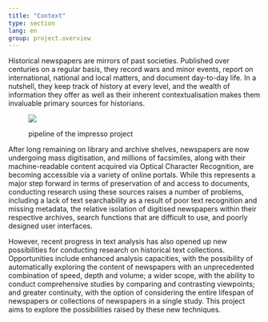 ```yaml
---
title: "Context"
type: section
lang: en
group: project.overview
---
```


Historical newspapers are mirrors of past societies. Published over centuries on a regular basis, they record wars and minor events, report on international, national and local matters, and document day-to-day life. In a nutshell, they keep track of history at every level, and the wealth of information they offer as well as their inherent contextualisation makes them invaluable primary sources for historians.

<!-- more -->

<figure class='respect-margin'>
      <img class='cover' src='{{ site.url }}/assets/images/impresso-pipeline.png'>
      <figcaption class="wrapper">
          <p>pipeline of the impresso project</p>
      </figcaption>
    </figure>

After long remaining on library and archive shelves, newspapers are now undergoing mass digitisation, and millions of facsimiles, along with their machine-readable content acquired via Optical Character Recognition, are becoming accessible via a variety of online portals. While this represents a major step forward in terms of preservation of and access to documents, conducting research using these sources raises a number of problems, including a lack of text searchability as a result of poor text recognition and missing metadata, the relative isolation of digitised newspapers within their respective archives, search functions that are difficult to use, and poorly designed user interfaces.

However, recent progress in text analysis has also opened up new possibilities for conducting research on historical text collections. Opportunities include enhanced analysis capacities, with the possibility of automatically exploring the content of newspapers with an unprecedented combination of speed, depth and volume; a wider scope, with the ability to conduct comprehensive studies by comparing and contrasting viewpoints; and greater continuity, with the option of considering the entire lifespan of newspapers or collections of newspapers in a single study. This project aims to explore the possibilities raised by these new techniques.
